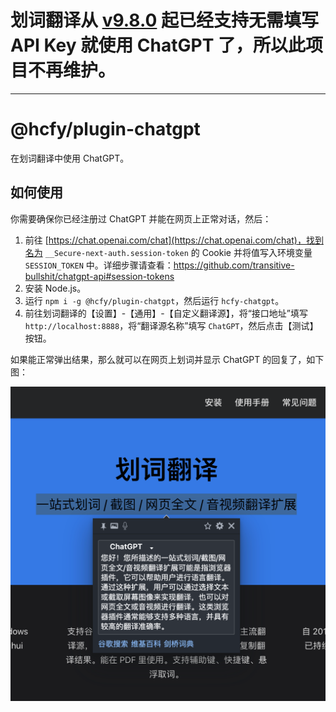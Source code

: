 # 划词翻译从 [v9.8.0](https://hcfy.app/docs/log/#9-8-0) 起已经支持无需填写 API Key 就使用 ChatGPT 了，所以此项目不再维护。

--------------

# @hcfy/plugin-chatgpt

在划词翻译中使用 ChatGPT。

## 如何使用

你需要确保你已经注册过 ChatGPT 并能在网页上正常对话，然后：

1. 前往 [https://chat.openai.com/chat](https://chat.openai.com/chat)，找到名为 `__Secure-next-auth.session-token` 的 Cookie 并将值写入环境变量 `SESSION_TOKEN` 中。详细步骤请查看：https://github.com/transitive-bullshit/chatgpt-api#session-tokens
2. 安装 Node.js。
3. 运行 `npm i -g @hcfy/plugin-chatgpt`，然后运行 `hcfy-chatgpt`。
4. 前往划词翻译的【设置】-【通用】-【自定义翻译源】，将“接口地址”填写 `http://localhost:8888`，将“翻译源名称”填写 `ChatGPT`，然后点击【测试】按钮。

如果能正常弹出结果，那么就可以在网页上划词并显示 ChatGPT 的回复了，如下图：

![截图](./ss.png)
